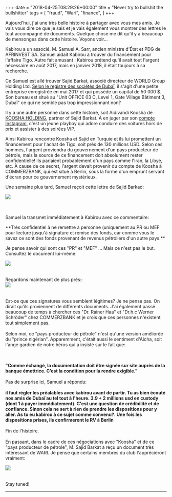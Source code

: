 +++
date = "2018-04-25T08:29:26+00:00"
title = "Never try to bullshit the bullshitter"
tags = [
    "fraud",
    "Wari",
    "finance",
]
+++

Aujourd'hui, j'ai une très belle histoire à partager avec vous mes amis. Je vais vous dire ce que je sais et je vais également vous montrer des lettres le tout accompagné de documents. Quelque chose me dit qu'il y a beaucoup de mensonges dans cette histoire. Voyons voir…

<!--more-->

Kabirou a un associé, M. Samuel A. Sarr, ancien ministre d'État et PDG de AFRINVEST SA. Samuel aidait Kabirou à trouver du financement pour l'affaire Tigo. Autre fait amusant : Kabirou prétend qu'il avait tout l'argent nécessaire en août 2017, mais en janvier 2018, il était toujours à sa recherche.

Ce Samuel est allé trouver Sajid Barkat, associé directeur de WORLD Group Holding Ltd. [Selon le registre des sociétés de Dubaï](https://www.difc.ae/public-register/world-group-holding-limited), il s'agit d'une petite entreprise enregistrée en mai 2017 et qui possède un capital de 50 000 $. Son bureau est situé au "Unit OFFICE 03 C, Level 1, Gate Village Bâtiment 3, Dubaï" ce qui ne semble pas trop impressionnant non?

Il y a une autre personne dans cette histoire, soit Aidivandi Koosha de [KOOSHA HOLDING](https://kooshaholding.com), partner of Sajid Barkat. À en juger par son [compte Instagram](https://www.instagram.com/koosha_bakhtiari/), c'est un jeune playboy qui adore conduire des voitures hors de prix et assister à des soirées VIP.


Ainsi Kabirou rencontre Koosha et Sajid en Turquie et ils lui promettent un financement pour l'achat de Tigo, soit près de 130 millions USD. Selon ces hommes, l'argent proviendra du gouvernement d'un pays producteur de pétrole, mais la source de ce financement doit absolument rester confidentielle! Ils parlaient probablement d'un pays comme l'Iran, la Libye, etc. À cause de ce secret, l'argent devait provenir du compte de Koosha à COMMERZBANK, qui est situé à Berlin, sous la forme d'un emprunt servant d'écran pour ce gouvernement mystérieux.


Une semaine plus tard, Samuel reçoit cette lettre de Sajid Barkad:
<div class="container" style="width:auto">
  <a target="blank" href="https://res.cloudinary.com/vincentstradic/image/upload/v1524492521/posteight/p_eight_1.jpg">
    <img src="https://res.cloudinary.com/vincentstradic/image/upload/v1524492521/posteight/p_eight_1.jpg" style="max-width:100%">
  </a>
</div>
<br></br>

Samuel la transmet immédiatement à Kabirou avec ce commentaire:

<p>**Très confidentiel à ne remettre à personne (uniquement au PR ou MEF pour lecture jusqu'à signature et remise des fonds, car comme vous le savez ce sont des fonds provenant de revenus pétroliers d'un autre pays.**</p>

<p>Je pense savoir qui sont ces "PR" et "MEF" ... Mais ce n'est pas le but. Consultez le document lui-même:</p>

<div class="container" style="width:auto">
  <a target="blank" href="https://res.cloudinary.com/vincentstradic/image/upload/v1524492521/posteight/p_eight_2.jpg">
    <img src="https://res.cloudinary.com/vincentstradic/image/upload/v1524492521/posteight/p_eight_2.jpg" style="max-width:100%">
  </a>
</div>
<br></br>
Regardons maintenant de plus près::
<div class="container" style="width:auto">
  <a target="blank" href="https://res.cloudinary.com/vincentstradic/image/upload/v1524492521/posteight/p_eight_3.jpg">
    <img src="https://res.cloudinary.com/vincentstradic/image/upload/v1524492521/posteight/p_eight_3.jpg" style="max-width:100%">
  </a>
</div>
<br></br>
Est-ce que ces signatures vous semblent légitimes? Je ne pense pas. On dirait qu'ils proviennent de différents documents. J'ai également passé beaucoup de temps à chercher ces "Dr. Rainer Haa" et "Dr.h.c Werner Schröder" chez COMMERZBANK et je crois que ces personnes n'existent tout simplement pas.
<br></br>
Selon moi, ce "pays producteur de pétrole" n'est qu'une version améliorée du "prince nigérian". Apparemment, c'était aussi le sentiment d'Aicha, soit l'ange gardien de notre héros qui a insisté sur le fait que:

<br></br>
**"Comme échangé, la documentation doit être signée sur site auprès de la banque émettrice. C’est la condition pour la rendre exigible."**
<br></br>
Pas de surprise ici, Samuel a répondu:
<br></br>
**il faut régler les préalables avec kabirou avant de partir.  Tu as bien écouté nos amis de Dubaï au tel tout à l'heure.  3.9 + 2 millions  usd en custody (dont 1 à payer immédiatement). C'est une question de crédibilité et de confiance. Sinon cela ne sert à rien de prendre les dispositions pour y aller. As tu eu kabirou à ce sujet comme convenu?.  Une fois les dispositions prises, ils confirmeront le RV à Berlin**
<br></br>
Fin de l'histoire.
<br></br>
En passant, dans le cadre de ces négociations avec "Koosha" et de ce "pays producteur de pétrole", M. Sajid Barkat a reçu un document très intéressant de WARI. Je pense que certains membres du club l'apprécieront vraiment:
<div class="container" style="width:auto">
  <a target="blank" href="https://res.cloudinary.com/vincentstradic/image/upload/v1524492522/posteight/p_eight_4.jpg">
    <img src="https://res.cloudinary.com/vincentstradic/image/upload/v1524492522/posteight/p_eight_4.jpg" style="max-width:100%">
  </a>
</div>
<br></br>
Stay tuned!
<hr>
